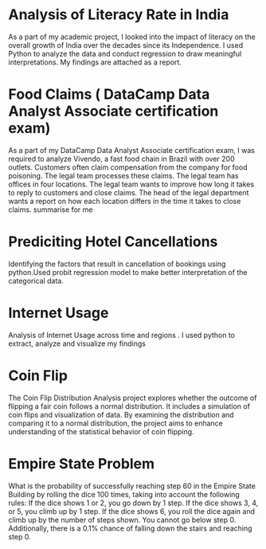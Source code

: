 # Analysis of Literacy Rate in India 
As a part of my academic project, I looked into the impact of literacy on the overall growth of India over the decades since its Independence. I used Python to analyze the data and conduct regression to draw meaningful interpretations. My findings are attached as a report.

# Food Claims ( DataCamp Data Analyst Associate certification exam)
As a part of my DataCamp Data Analyst Associate certification exam, I was required to analyze Vivendo, a fast food chain in Brazil with over 200 outlets. Customers often claim compensation from the company for food poisoning. The legal team processes these claims. The legal team has offices in four locations. The legal team wants to improve how long it takes to reply to customers and close claims. The head of the legal department wants a report on how each location differs in the time it takes to close claims. summarise for me

# Prediciting Hotel Cancellations
Identifying the factors that result in cancellation of bookings using python.Used probit regression model to make better interpretation of the categorical data.

# Internet Usage
Analysis of Internet Usage across time and regions . I used python to extract, analyze and visualize my findings

# Coin Flip
The Coin Flip Distribution Analysis project explores whether the outcome of flipping a fair coin follows a normal distribution. It includes a simulation of coin flips and visualization of data. By examining the distribution and comparing it to a normal distribution, the project aims to enhance understanding of the statistical behavior of coin flipping.

# Empire State Problem 
What is the probability of successfully reaching step 60 in the Empire State Building by rolling the dice 100 times, taking into account the following rules:
If the dice shows 1 or 2, you go down by 1 step.
If the dice shows 3, 4, or 5, you climb up by 1 step.
If the dice shows 6, you roll the dice again and climb up by the number of steps shown.
You cannot go below step 0.
Additionally, there is a 0.1% chance of falling down the stairs and reaching step 0.


